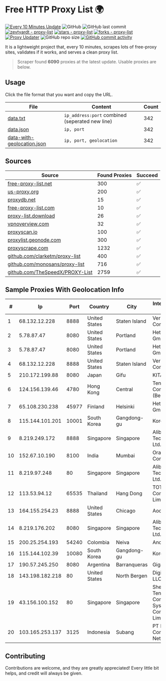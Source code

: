 
# Free HTTP Proxy List 🌍

[![Every 10 Minutes Update](https://github.com/mertguvencli/http-proxy-list/actions/workflows/main.yml/badge.svg?branch=main)](https://github.com/mertguvencli/http-proxy-list/actions/workflows/main.yml)
![GitHub](https://img.shields.io/github/license/mertguvencli/http-proxy-list)
![GitHub last commit](https://img.shields.io/github/last-commit/mertguvencli/http-proxy-list)
[![zevtyardt - proxy-list](https://img.shields.io/static/v1?label=zevtyardt&message=proxy-list&color=blue&logo=github)](https://github.com/zevtyardt/proxy-list "Go to GitHub repo")
[![stars - proxy-list](https://img.shields.io/github/stars/zevtyardt/proxy-list?style=social)](https://github.com/zevtyardt/proxy-list)
[![forks - proxy-list](https://img.shields.io/github/forks/zevtyardt/proxy-list?style=social)](https://github.com/zevtyardt/proxy-list)
[![Proxy Updater](https://github.com/zevtyardt/proxy-list/workflows/Proxy%20Updater/badge.svg)](https://github.com/zevtyardt/proxy-list/actions?query=workflow:"Proxy+Updater")
![GitHub repo size](https://img.shields.io/github/repo-size/zevtyardt/proxy-list)
[![GitHub commit activity](https://img.shields.io/github/commit-activity/m/zevtyardt/proxy-list?logo=commits)](https://github.com/zevtyardt/proxy-list/commits/main)

It is a lightweight project that, every 10 minutes, scrapes lots of free-proxy sites, validates if it works, and serves a clean proxy list.

> Scraper found **6090** proxies at the latest update. Usable proxies are below.

## Usage

Click the file format that you want and copy the URL.

|File|Content|Count|
|----|-------|-----|
|[data.txt](https://raw.githubusercontent.com/mertguvencli/http-proxy-list/main/proxy-list/data.txt)|`ip_address:port` combined (seperated new line)|342|
|[data.json](https://raw.githubusercontent.com/mertguvencli/http-proxy-list/main/proxy-list/data.json)|`ip, port`|342|
|[data-with-geolocation.json](https://raw.githubusercontent.com/mertguvencli/http-proxy-list/main/proxy-list/data-with-geolocation.json)|`ip, port, geolocation`|342|

## Sources

|Source|Found Proxies|Succeed|
|------|-------------|-------|
|[free-proxy-list.net](https://free-proxy-list.net)|300|✅|
|[us-proxy.org](https://www.us-proxy.org)|200|✅|
|[proxydb.net](http://proxydb.net)|15|✅|
|[free-proxy-list.com](https://free-proxy-list.com/?page=&port=&type%5B%5D=http&type%5B%5D=https&up_time=0&search=Search)|10|✅|
|[proxy-list.download](https://www.proxy-list.download/HTTP)|26|✅|
|[vpnoverview.com](https://vpnoverview.com/privacy/anonymous-browsing/free-proxy-servers)|32|✅|
|[proxyscan.io](https://www.proxyscan.io)|100|✅|
|[proxylist.geonode.com](https://proxylist.geonode.com/api/proxy-list?limit=300&page=1&sort_by=lastChecked&sort_type=desc&protocols=http,https)|300|✅|
|[proxyscrape.com](https://api.proxyscrape.com/v2/?request=displayproxies&protocol=http&timeout=10000&country=all&ssl=all&anonymity=all)|1232|✅|
|[github.com/clarketm/proxy-list](https://raw.githubusercontent.com/clarketm/proxy-list/master/proxy-list-raw.txt)|400|✅|
|[github.com/monosans/proxy-list](https://raw.githubusercontent.com/monosans/proxy-list/main/proxies/http.txt)|716|✅|
|[github.com/TheSpeedX/PROXY-List](https://raw.githubusercontent.com/TheSpeedX/PROXY-List/master/http.txt)|2759|✅|


## Sample Proxies With Geolocation Info

|#|Ip|Port|Country|City|Internet Service Provider|
|-|--|----|-------|----|-------------------------|
|1|68.132.12.228|8888|United States|Staten Island|Verizon Communications|
|2|5.78.87.47|8080|United States|Portland|Hetzner Online GmbH|
|3|5.78.87.47|8080|United States|Portland|Hetzner Online GmbH|
|4|68.132.12.228|8888|United States|Staten Island|Verizon Communications|
|5|210.172.199.88|8080|Japan|Gifu|KITAGATA|
|6|124.156.139.46|4780|Hong Kong|Central|Tencent Cloud Computing (Beijing) Co|
|7|65.108.230.238|45977|Finland|Helsinki|Hetzner Online GmbH|
|8|115.144.101.201|10001|South Korea|Gangdong-gu|Korea Telecom|
|9|8.219.249.172|8888|Singapore|Singapore|Alibaba (US) Technology Co., Ltd.|
|10|152.67.10.190|8100|India|Mumbai|Oracle Corporation|
|11|8.219.97.248|80|Singapore|Singapore|Alibaba (US) Technology Co., Ltd.|
|12|113.53.94.12|65535|Thailand|Hang Dong|TOT Public Company Limited|
|13|164.155.254.23|8888|United States|Chicago|Aodao Inc|
|14|8.219.176.202|8080|Singapore|Singapore|Alibaba (US) Technology Co., Ltd.|
|15|200.25.254.193|54240|Colombia|Neiva|Andinet ON Line|
|16|115.144.102.39|10080|South Korea|Gangdong-gu|Korea Telecom|
|17|190.57.245.250|8080|Argentina|Barranqueras|Gigared S.A|
|18|143.198.182.218|80|United States|North Bergen|DigitalOcean, LLC|
|19|43.156.100.152|80|Singapore|Singapore|Shenzhen Tencent Computer Systems Company Limited|
|20|103.165.253.137|3125|Indonesia|Subang|PT Pelangi Communication Network|



## Contributing

Contributions are welcome, and they are greatly appreciated! Every
little bit helps, and credit will always be given.

